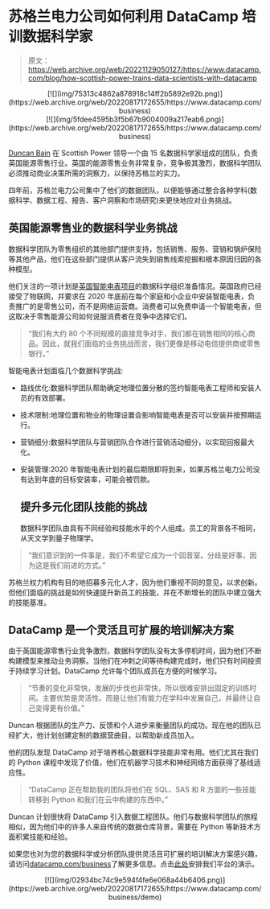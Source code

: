 # 苏格兰电力公司如何利用 DataCamp 培训数据科学家

> 原文：<https://web.archive.org/web/20221129050127/https://www.datacamp.com/blog/how-scottish-power-trains-data-scientists-with-datacamp>

<center>[![](img/75313c4862a878918c14ff2b5892e92b.png)](https://web.archive.org/web/20220817172655/https://www.datacamp.com/business)</center>

<center>[![](img/5fdee4595b3f5b67b9004009a217eab6.png)](https://web.archive.org/web/20220817172655/https://www.datacamp.com/business)</center>

[Duncan Bain](https://web.archive.org/web/20220817172655/https://www.linkedin.com/in/duncan-bain-2ab41324/) 在 Scottish Power 领导一个由 15 名数据科学家组成的团队，负责英国能源零售行业。英国的能源零售业务非常复杂，竞争极其激烈，数据科学团队必须推动商业决策所需的洞察力，以保持苏格兰的实力。

四年前，苏格兰电力公司集中了他们的数据团队，以便能够通过整合各种学科(数据科学、数据工程、报告、客户洞察和市场研究)来更快地应对业务挑战。

## 英国能源零售业的数据科学业务挑战

数据科学团队为零售组织的其他部门提供支持，包括销售、服务、营销和锅炉保险等其他产品，他们在这些部门提供从客户流失到销售线索挖掘和根本原因归因的各种模型。

他们关注的一项计划是[英国智能电表项目](https://web.archive.org/web/20220817172655/https://www.datacamp.com/community/blog/why-data-science-readiness-is-important-for-any-industry)的数据科学组织准备情况。英国政府已经接受了物联网，并要求在 2020 年底前在每个家庭和小企业中安装智能电表，负责推广的是零售公司，而不是网络运营商。消费者可以免费申请一个智能电表，但这取决于零售能源公司如何说服消费者在竞争中选择它们。

> “我们有大约 80 个不同规模的直接竞争对手，我们都在销售相同的核心商品。因此，就我们面临的业务挑战而言，我们更像是移动电信提供商或零售银行。”

智能电表计划面临几个数据科学挑战:

*   路线优化:数据科学团队帮助确定地理位置分散的签约智能电表工程师和安装人员的有效部署。
*   技术限制:地理位置和物业的物理设置会影响智能电表是否可以安装并按预期运行。
*   营销细分:数据科学团队与营销团队合作进行营销活动细分，以实现回报最大化。
*   安装管理:2020 年智能电表计划的最后期限即将到来，如果苏格兰电力公司没有达到年底的目标安装率，可能会被罚款。

    ## 提升多元化团队技能的挑战

    数据科学团队由具有不同经验和技能水平的个人组成。员工的背景各不相同，从天文学到量子物理学。

> “我们意识到的一件事是，我们不希望它成为一个回音室。分歧是好事，因为这是我们前进的方式。”

苏格兰权力机构有目的地招募多元化人才，因为他们重视不同的意见，以求创新。但他们面临的挑战是如何快速提升新员工的技能，并在不断增长的团队中建立强大的技能基准。

## DataCamp 是一个灵活且可扩展的培训解决方案

由于英国能源零售行业竞争激烈，数据科学团队没有太多停机时间，因为他们不断构建模型来推动业务洞察。当他们在冲刺之间等待构建完成时，他们只有时间投资于持续学习计划。DataCamp 允许每个团队成员在方便的时候学习。

> “节奏的变化非常快，发展的步伐也非常快，所以很难安排出固定的训练时间。主要优势是灵活性。而是让他们有能力在学科中发展自己，并最终让自己变得更有价值。”

Duncan 根据团队的生产力、反馈和个人进步来衡量团队的成功。现在他的团队已经扩大，他计划创建定制的数据营曲目，以帮助新成员加入。

他的团队发现 DataCamp 对于培养核心数据科学技能非常有用。他们尤其在我们的 Python 课程中发现了价值，他们在机器学习技术和神经网络方面获得了基线适应性。

> “DataCamp 正在帮助我的团队将他们在 SQL、SAS 和 R 方面的一些技能转移到 Python 和我们在云中构建的东西中。”

Duncan 计划很快将 DataCamp 引入数据工程团队。他们与数据科学团队的旅程相似，因为他们中的许多人来自传统的数据仓库背景，需要在 Python 等新技术方面积累技能和经验。

如果您也对为您的数据科学或分析团队提供灵活且可扩展的培训解决方案感兴趣，请访问[datacamp.com/business](https://web.archive.org/web/20220817172655/https://www.datacamp.com/business)了解更多信息。点击[此处](https://web.archive.org/web/20220817172655/https://www.datacamp.com/business/demo/)安排我们平台的演示。

<center>[![](img/02934bc74c9e594f4fe6e068a44b6406.png)](https://web.archive.org/web/20220817172655/https://www.datacamp.com/business/demo)</center>